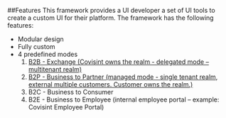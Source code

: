 ##Features
This framework provides a UI developer a set of UI tools to create a custom UI for their platform. The framework has the following features:
* Modular design
* Fully custom 
* 4 predefined modes
  1. [B2B - Exchange (Covisint owns the realm - delegated mode – multitenant realm)](./chapter_2_b2b_mode.md)
  2. [B2P  - Business to Partner (managed mode - single tenant realm, external multiple customers. Customer owns the realm.)](./chapter_2_b2p_mode.md)
  3. B2C - Business to Consumer
  4. B2E - Business to Employee (internal employee portal – example: Covisint Employee Portal)